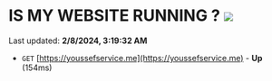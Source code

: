 # IS MY WEBSITE RUNNING ? [![](https://img.shields.io/static/v1?label=Sponsor&message=%E2%9D%A4&logo=GitHub&color=%23fe8e86)](https://github.com/sponsors/<username>)

Last updated: **2/8/2024, 3:19:32 AM**

- `GET` [https://youssefservice.me](https://youssefservice.me) - **Up** (154ms)
